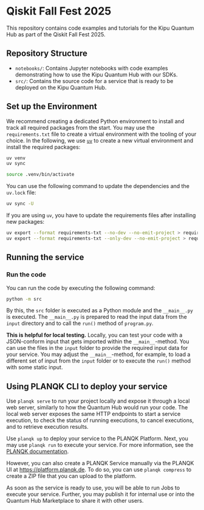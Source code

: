 # Qiskit Fall Fest 2025
This repository contains code examples and tutorials for the Kipu Quantum Hub as part of the Qiskit Fall Fest 2025.

## Repository Structure
- `notebooks/`: Contains Jupyter notebooks with code examples demonstrating how to use the Kipu Quantum Hub with our SDKs.
- `src/`: Contains the source code for a service that is ready to be deployed on the Kipu Quantum Hub.

## Set up the Environment

We recommend creating a dedicated Python environment to install and track all required packages from the start.
You may use the `requirements.txt` file to create a virtual environment with the tooling of your choice.
In the following, we use [`uv`](https://github.com/astral-sh/uv) to create a new virtual environment and install the required packages:

```bash
uv venv
uv sync

source .venv/bin/activate
```

You can use the following command to update the dependencies and the `uv.lock` file:

```bash
uv sync -U
```

If you are using `uv`, you have to update the requirements files after installing new packages:

```bash
uv export --format requirements-txt --no-dev --no-emit-project > requirements.txt
uv export --format requirements-txt --only-dev --no-emit-project > requirements-dev.txt
```

## Running the service 

### Run the code

You can run the code by executing the following command:

```bash
python -m src
```

By this, the `src` folder is executed as a Python module and the `__main__.py` is executed.
The `__main__.py` is prepared to read the input data from the `input` directory and to call the `run()` method of `program.py`.

**This is helpful for local testing.**
Locally, you can test your code with a JSON-conform input that gets imported within the `__main__`-method.
You can use the files in the `input` folder to provide the required input data for your service.
You may adjust the `__main__`-method, for example, to load a different set of input from the `input` folder or to execute the
`run()` method with some static input.

## Using PLANQK CLI to deploy your service

Use `planqk serve` to run your project locally and expose it through a local web server, similarly to how the Quantum Hub would run your code.
The local web server exposes the same HTTP endpoints to start a service execution, to check the status of running executions, to cancel executions, and to retrieve execution results.

Use `planqk up` to deploy your service to the PLANQK Platform.
Next, you may use `planqk run` to execute your service.
For more information, see the [PLANQK documentation](https://docs.planqk.de/quickstart.html).

However, you can also create a PLANQK Service manually via the PLANQK UI at <https://platform.planqk.de>.
To do so, you can use `planqk compress` to create a ZIP file that you can upload to the platform.

As soon as the service is ready to use, you will be able to run Jobs to execute your service.
Further, you may publish it for internal use or into the Quantum Hub Marketplace to share it with other users.